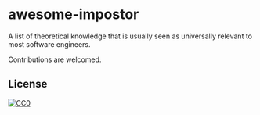 # awesome-impostor

A list of theoretical knowledge that is usually seen as universally relevant to most software engineers.

Contributions are welcomed.

## License

[![CC0](http://mirrors.creativecommons.org/presskit/buttons/88x31/svg/cc-zero.svg)](https://creativecommons.org/publicdomain/zero/1.0/)
